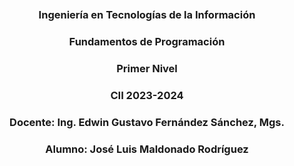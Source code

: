 <!DOCTYPE html>
<html>
    <head>
<meta charset="utf-8" />

<body>
    <br>
    <br>
    <center><img src="https://www.uea.edu.ec/web/v2/wp-content/uploads/2023/02/logo-300x100-color-azul-2-1.png" alt=""></center>
    <br>
    <center><h3>Ingeniería en Tecnologías de la Información</h3></center>
<center><h3>Fundamentos de Programación</h3></center>
<center><h3>Primer Nivel</h3></center>
<center><h3>CII 2023-2024</h3></center>
    <center><h3>Docente: Ing. Edwin Gustavo Fernández Sánchez, Mgs.</h3></center>
<center><h3>Alumno: José Luis Maldonado Rodríguez</h3></center>
</body>
</html>

